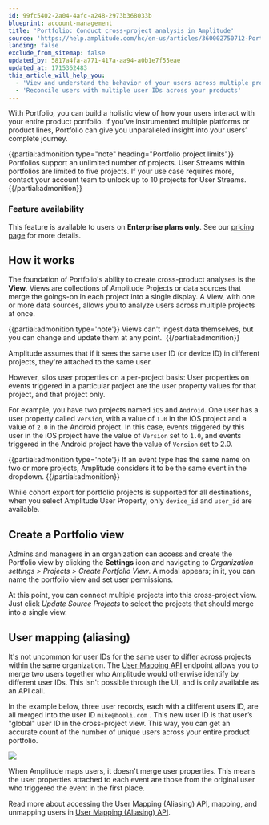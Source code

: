 ```yaml
---
id: 99fc5402-2a04-4afc-a248-2973b368033b
blueprint: account-management
title: 'Portfolio: Conduct cross-project analysis in Amplitude'
source: 'https://help.amplitude.com/hc/en-us/articles/360002750712-Portfolio-Conduct-cross-project-analysis-in-Amplitude'
landing: false
exclude_from_sitemap: false
updated_by: 5817a4fa-a771-417a-aa94-a0b1e7f55eae
updated_at: 1715362483
this_article_will_help_you:
  - 'View and understand the behavior of your users across multiple products'
  - 'Reconcile users with multiple user IDs across your products'
---
```

With Portfolio, you can build a holistic view of how your users interact with your entire product portfolio. If you've instrumented multiple platforms or product lines, Portfolio can give you unparalleled insight into your users’ complete journey.

{{partial:admonition type="note" heading="Portfolio project limits"}}
Portfolios support an unlimited number of projects. User Streams within portfolios are limited to five projects. If your use case requires more, contact your account team to unlock up to 10 projects for User Streams.
{{/partial:admonition}}

### Feature availability

This feature is available to users on **Enterprise plans only**. See our [pricing page](https://amplitude.com/pricing) for more details.

## How it works

The foundation of Portfolio's ability to create cross-product analyses is the **View**. Views are collections of Amplitude Projects or data sources that merge the goings-on in each project into a single display. A View, with one or more data sources, allows you to analyze users across multiple projects at once. 

{{partial:admonition type='note'}}
Views can't ingest data themselves, but you can change and update them at any point. 
{{/partial:admonition}}

Amplitude assumes that if it sees the same user ID (or device ID) in different projects, they're attached to the same user. 

However, silos user properties on a per-project basis: User properties on events triggered in a particular project are the user property values for that project, and that project only. 

For example, you have two projects named `iOS` and `Android`. One user has a user property called `Version`, with a value of `1.0` in the iOS project and a value of `2.0` in the Android project. In this case, events triggered by this user in the iOS project have the value of `Version` set to `1.0`, and events triggered in the Android project have the value of `Version` set to 2.0.

{{partial:admonition type='note'}}
If an event type has the same name on two or more projects, Amplitude considers it to be the same event in the dropdown.
{{/partial:admonition}}

While cohort export for portfolio projects is supported for all destinations, when you select Amplitude User Property, only `device_id` and `user_id` are available.

## Create a Portfolio view

Admins and managers in an organization can access and create the Portfolio view by clicking the **Settings** icon and navigating to *Organization settings > Projects > Create Portfolio View*. A modal appears; in it, you can name the portfolio view and set user permissions.

At this point, you can connect multiple projects into this cross-project view. Just click *Update Source Projects* to select the projects that should merge into a single view. 

## User mapping (aliasing)

It's not uncommon for user IDs for the same user to differ across projects within the same organization. The [User Mapping API](/docs/apis/analytics/user-mapping) endpoint allows you to merge two users together who Amplitude would otherwise identify by different user IDs. This isn't possible through the UI, and is only available as an API call.

In the example below, three user records, each with a different users ID, are all merged into the user ID `mike@hooli.com` . This new user ID is that user’s "global" user ID in the cross-project view. This way, you can get an accurate count of the number of unique users across your entire product portfolio.

![](/docs/output/img/account-management/360003724891)

When Amplitude maps users, it doesn't merge user properties. This means the user properties attached to each event are those from the original user who triggered the event in the first place.

Read more about accessing the User Mapping (Aliasing) API, mapping, and unmapping users in [User Mapping (Aliasing) API](/docs/apis/analytics/user-mapping#usage).